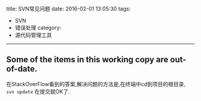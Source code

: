 title: SVN常见问题
date: 2016-02-01 13:05:30
tags:
- SVN
- 错误处理
category:
- 源代码管理工具
---

## Some of the items in this working copy are out-of-date.
在StackOverFlow看到的答案,解决问题的方法是,在终端中cd到项目的根目录,
`svn update`
在提交就OK了.

